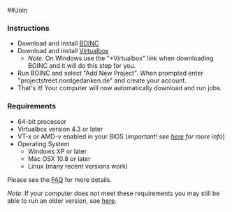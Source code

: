 ##Join

### Instructions ###

* Download and install [BOINC](http://boinc.berkeley.edu/download.php)
* Download and install [Virtualbox](https://www.virtualbox.org/wiki/Downloads)
    * *Note:* On Windows use the "+Virtualbox" link when downloading BOINC and it will do this step for you.
* Run BOINC and select "Add New Project". When prompted enter "projectstreet.nordgedanken.de" and create your account. 
* That's it! Your computer will now automatically download and run jobs. 


### Requirements ###

* 64-bit processor
* Virtualbox version 4.3 or later
* VT-x or AMD-v enabled in your BIOS (*important! see [here](faq.php#vtx) for more info*)
* Operating System
    * Windows XP or later
    * Mac OSX 10.8 or later
    * Linux (many recent versions work)


Please see the [FAQ](faq.php) for more details.

*Note:* If your computer does not meet these requirements you may still be able to run an older 
version, see [here](faq.php#camb-legacy).
